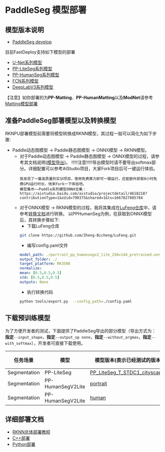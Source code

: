 # PaddleSeg 模型部署

## 模型版本说明

- [PaddleSeg develop](https://github.com/PaddlePaddle/PaddleSeg/tree/develop)

目前FastDeploy支持如下模型的部署

- [U-Net系列模型](https://github.com/PaddlePaddle/PaddleSeg/blob/release/2.6/configs/unet/README.md)
- [PP-LiteSeg系列模型](https://github.com/PaddlePaddle/PaddleSeg/blob/release/2.6/configs/pp_liteseg/README.md)
- [PP-HumanSeg系列模型](https://github.com/PaddlePaddle/PaddleSeg/blob/release/2.6/contrib/PP-HumanSeg/README.md)
- [FCN系列模型](https://github.com/PaddlePaddle/PaddleSeg/blob/release/2.6/configs/fcn/README.md)
- [DeepLabV3系列模型](https://github.com/PaddlePaddle/PaddleSeg/blob/release/2.6/configs/deeplabv3/README.md)

【注意】如你部署的为**PP-Matting**、**PP-HumanMatting**以及**ModNet**请参考[Matting模型部署](../../matting)

## 准备PaddleSeg部署模型以及转换模型

RKNPU部署模型前需要将模型转换成RKNN模型，其过程一般可以简化为如下步骤:
*   Paddle动态图模型 -> Paddle静态图模型 -> ONNX模型 -> RKNN模型。
    *   对于Paddle动态图模型 -> Paddle静态图模型 -> ONNX模型的过程，请参考其文档说明([模型导出](https://github.com/PaddlePaddle/PaddleSeg/blob/release/2.6/docs/model_export_cn.md))。
        !!!!!注意!!!!!导出模型时请不要导出softmax部分。详细配置可以参考AIStudio项目，大家Fork项目后可一键运行体验。
        ```text
        我发现了一篇高质量的实训项目，使用免费算力即可一键运行，还能额外获取8小时免费GPU运行时长，快来Fork一下体验吧。
        模型集市——Paddle系列模型ONNX合集：https://aistudio.baidu.com/aistudio/projectdetail/4618218?contributionType=1&sUid=790375&shared=1&ts=1667027805784
        ```
    *   对于ONNX模型 -> RKNN模型的过程，我将其集成在[LuFeng仓库](https://github.com/Zheng-Bicheng/LuFeng)中，请参考[转换文档](https://github.com/Zheng-Bicheng/LuFeng/blob/main/docs/export.md)进行转换。
        以PPHumanSeg为例，在获取到ONNX模型后，其转换步骤如下:
        * 下载LuFeng仓库
        ```bash
        git clone https://github.com/Zheng-Bicheng/LuFeng.git
        ```
        * 编写config.yaml文件
        ```yaml
        model_path: ./portrait_pp_humansegv2_lite_256x144_pretrained.onnx
        output_folder: ./
        target_platform: RK3588
        normalize:
        mean: [0.5,0.5,0.5]
        std: [0.5,0.5,0.5]
        outputs: None
        ```
        * 执行转换代码
        ```bash
        python tools/export.py  --config_path=./config.yaml
        ```
## 下载预训练模型

为了方便开发者的测试，下面提供了PaddleSeg导出的部分模型（导出方式为：**指定**`--input_shape`，**指定**`--output_op none`，**指定**`--without_argmax`，**指定**`--with_softmax`），开发者可直接下载使用。

| 任务场景             | 模型                | 模型版本(表示已经测试的版本)                                                                                                                            | 大小  | ONNX/RKNN是否支持 | ONNX/RKNN速度(ms) |
|------------------|-------------------|--------------------------------------------------------------------------------------------------------------------------------------------|-----|---------------|-----------------|
| Segmentation     | PP-LiteSeg        | [PP_LiteSeg_T_STDC1_cityscapes](https://bj.bcebos.com/fastdeploy/models/rknn2/PP_LiteSeg_T_STDC1_cityscapes_without_argmax_infer_3588.tgz) | -   | True/True     | 6634/5598       |
| Segmentation     | PP-HumanSegV2Lite | [portrait](https://bj.bcebos.com/fastdeploy/models/rknn2/portrait_pp_humansegv2_lite_256x144_inference_model_without_softmax_3588.tgz)     | -   | True/True     | 456/266         |
| Segmentation     | PP-HumanSegV2Lite | [human](https://bj.bcebos.com/fastdeploy/models/rknn2/human_pp_humansegv2_lite_192x192_pretrained_3588.tgz)                                | -   | True/True     | 496/256         |

## 详细部署文档
- [RKNN总体部署教程](../../../../../docs/cn/faq/rknpu2.md)
- [C++部署](cpp)
- [Python部署](python)